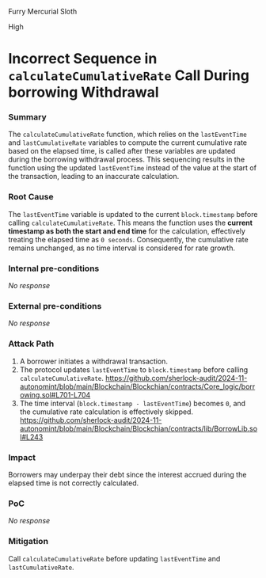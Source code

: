 Furry Mercurial Sloth

High

# Incorrect Sequence in `calculateCumulativeRate` Call During borrowing Withdrawal

### Summary

The `calculateCumulativeRate` function, which relies on the `lastEventTime` and `lastCumulativeRate` variables to compute the current cumulative rate based on the elapsed time, is called after these variables are updated during the borrowing withdrawal process. This sequencing results in the function using the updated `lastEventTime` instead of the value at the start of the transaction, leading to an inaccurate calculation.



### Root Cause

The `lastEventTime` variable is updated to the current `block.timestamp` before calling `calculateCumulativeRate`. This means the function uses the **current timestamp as both the start and end time** for the calculation, effectively treating the elapsed time as `0 seconds`. Consequently, the cumulative rate remains unchanged, as no time interval is considered for rate growth.

### Internal pre-conditions

_No response_

### External pre-conditions

_No response_

### Attack Path

1. A borrower initiates a withdrawal transaction.
2. The protocol updates `lastEventTime` to `block.timestamp` before calling `calculateCumulativeRate`.
https://github.com/sherlock-audit/2024-11-autonomint/blob/main/Blockchain/Blockchian/contracts/Core_logic/borrowing.sol#L701-L704
3. The time interval (`block.timestamp - lastEventTime`) becomes `0`, and the cumulative rate calculation is effectively skipped.
https://github.com/sherlock-audit/2024-11-autonomint/blob/main/Blockchain/Blockchian/contracts/lib/BorrowLib.sol#L243


### Impact

Borrowers may underpay their debt since the interest accrued during the elapsed time is not correctly calculated.

### PoC

_No response_

### Mitigation

Call `calculateCumulativeRate` before updating `lastEventTime` and `lastCumulativeRate`.
